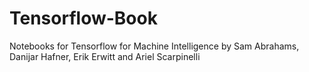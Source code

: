 # Tensorflow-Book
Notebooks for Tensorflow for Machine Intelligence by Sam Abrahams, Danijar Hafner, Erik Erwitt and Ariel Scarpinelli

